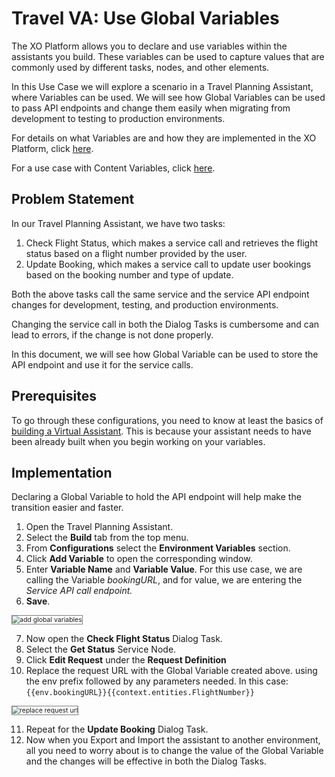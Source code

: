 # Travel VA: Use Global Variables

The XO Platform allows you to declare and use variables within the assistants you build. These variables can be used to capture values that are commonly used by different tasks, nodes, and other elements.

In this Use Case we will explore a scenario in a Travel Planning Assistant, where Variables can be used. We will see how Global Variables can be used to pass API endpoints and change them easily when migrating from development to testing to production environments.

For details on what Variables are and how they are implemented in the XO Platform, click <a href="https://docsinternal-kore.github.io/docs/xo/app-settings/variables/using-bot-variables/" target="_blank">here</a>. 

For a use case with Content Variables, click <a href="https://docsinternal-kore.github.io/docs/xo/how-tos/build-a-travel-planning-assistant/deploy-the-assistant/use-content-variables/" target="_blank">here</a>.

## Problem Statement

In our Travel Planning Assistant, we have two tasks:

1. Check Flight Status, which makes a service call and retrieves the flight status based on a flight number provided by the user. 
2. Update Booking, which makes a service call to update user bookings based on the booking number and type of update.

Both the above tasks call the same service and the service API endpoint changes for development, testing, and production environments.

Changing the service call in both the Dialog Tasks is cumbersome and can lead to errors, if the change is not done properly.

In this document, we will see how Global Variable can be used to store the API endpoint and use it for the service calls.

## Prerequisites

To go through these configurations, you need to know at least the basics of <a href="https://docsinternal-kore.github.io/docs/xo/virtual-assistants-overview/?h=overview#building-intelligent-conversational-virtual-assistants" target="_blank">building a Virtual Assistant</a>. This is because your assistant needs to have been already built when you begin working on your variables.

## Implementation

Declaring a Global Variable to hold the API endpoint will help make the transition easier and faster.

1. Open the Travel Planning Assistant.
2. Select the **Build** tab from the top menu.
3. From **Configurations** select the **Environment Variables** section.
4. Click **Add Variable** to open the corresponding window.
5. Enter **Variable Name** and **Variable Value**. For this use case, we are calling the Variable _bookingURL_, and for value, we are entering the _Service API call endpoint._
6. **Save**.
<img src="../images/add-global-enironment-variables.png" alt="add global variables" title="add global variables" style="border: 1px solid gray; zoom:75%;">  

7. Now open the **Check Flight Status** Dialog Task.
8. Select the **Get Status** Service Node.
9. Click **Edit Request** under the **Request Definition**
10. Replace the request URL with the Global Variable created above. using the env prefix followed by any parameters needed. In this case: 
`{{env.bookingURL}}{{context.entities.FlightNumber}}`
<img src="../images/replace-request-url.png" alt="replace request url" title="replace request url" style="border: 1px solid gray; zoom:75%;"> 

11. Repeat for the **Update Booking** Dialog Task.
12. Now when you Export and Import the assistant to another environment, all you need to worry about is to change the value of the Global Variable and the changes will be effective in both the Dialog Tasks.